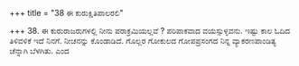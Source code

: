 +++
title = "38 ಈ ಕುರುಕ್ಷಿತಿಪಾಲರಲಿ"

+++
38. ಈ ಕುರುರಾಜರುಗಳಲ್ಲಿ ನೀನು ಪರಾಕ್ರಮಿಯಲ್ಲವೆ ? ಪರಿಪಾಕವಾದ ವಯಸ್ಸುಳ್ಳವನು. ಇಷ್ಟು ಕಾಲ ಓದಿದ ತಿಳಿವಳಿಕೆ ಇದೆ ನಿನಗೆ. ನೀಚನನ್ನು ಕೊಂಡಾಡಿದೆ. ಗೊಲ್ಲರ ಗೋಕುಲದ ಗೋಪಪ್ರಸಂಗದ ನಿನ್ನ ವ್ಯಾಕರಣಪಾಂಡಿತ್ಯ ಚೆನ್ನಾಗಿ ಬೆಳಗಿತು. ಎಂದ